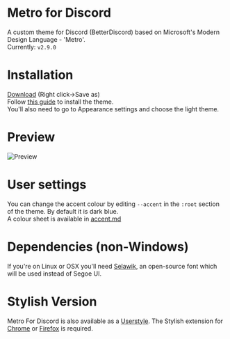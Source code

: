 # Metro for Discord
A custom theme for Discord (BetterDiscord) based on Microsoft's Modern Design Language - 'Metro'.  
Currently: `v2.9.0`  

# Installation
[Download](https://raw.githubusercontent.com/TakosThings/Metro-for-Discord/master/Metro_for_Discord.theme.css) (Right click->Save as)  
Follow [this guide](https://i.imgur.com/DdIgnGl.png) to install the theme.  
You'll also need to go to Appearance settings and choose the light theme.

# Preview
![Preview](http://i.imgur.com/UBqoqmJ.png)

# User settings
You can change the accent colour by editing `--accent` in the `:root` section of the theme. By default it is dark blue.  
A colour sheet is available in [accent.md](https://github.com/TakosThings/Metro-for-Discord/blob/master/accent.md)  

# Dependencies (non-Windows)
If you're on Linux or OSX you'll need [Selawik](https://github.com/winjs/winstrap/blob/master/src/fonts/selawk.ttf), an open-source font which will be used instead of Segoe UI.  

# Stylish Version
Metro For Discord is also available as a [Userstyle](https://userstyles.org/styles/136340/metro-for-discord). The Stylish extension for [Chrome](https://chrome.google.com/webstore/detail/fjnbnpbmkenffdnngjfgmeleoegfcffe) or [Firefox](https://addons.mozilla.org/en-US/firefox/addon/stylish/) is required.